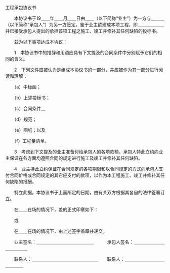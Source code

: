



工程承包协议书



 

　　本协议书于19＿＿年＿＿月＿＿日由＿＿（以下简称“业主”）为一方与＿＿＿（以下简称“承包人”）为另一方签定。鉴于业主欲建成本项工程，即＿＿＿＿＿＿并已接受承包人提出的承担该项工程之施工、竣工并修补其任何缺陷的投标书。

　　兹为以下事项达成本协议：

　　1　本协议书中的措辞和用语应具有下文提及的合同条件中分别赋予它们的相同的含义。

　　2　下列文件应被认为是组成本协议书的一部分，并应被作为其一部分进行阅读和理解：

　　（a）中标函；

　　（b）上述投标书；

　　（c）合同条件＿

　　（d）规范；

　　（e）图纸；以及

　　（f）工程量清单。

　　3　考虑到下文提及的业主准备付给承包人的各项款额，承包人特此立约向业主保证在各方面均遵照合同的规定进行施工及竣工并修补其任何缺陷。

　　4　业主持此立约保证在合同规定的各项期限和以合同规定的方式向承包人支付合同价格或合同规定的其它应支付的款项，以作为本工程施工、竣工并修补其任何缺陷的报酬。

　　特立此据。本协议书于上面所定的日期，由有关双方根据其各自的法律签署订立。

　　在＿＿在场的情况下，盖的正式印章如下：

　　或

　　在＿＿在场的情况下，由上述签字盖章并递交。

　　业主签名：＿＿＿＿＿＿＿＿＿＿＿＿＿　　　承包人签名：＿＿＿＿＿＿＿＿＿＿＿＿

　　联系人：＿＿＿＿＿＿＿＿＿＿＿＿＿＿＿　　联系人：＿＿＿＿＿＿＿＿＿＿＿＿＿

　　